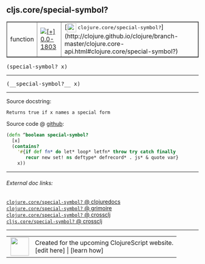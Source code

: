 ## cljs.core/special-symbol?



 <table border="1">
<tr>
<td>function</td>
<td><a href="https://github.com/cljsinfo/cljs-api-docs/tree/0.0-1803"><img valign="middle" alt="[+] 0.0-1803" title="Added in 0.0-1803" src="https://img.shields.io/badge/+-0.0--1803-lightgrey.svg"></a> </td>
<td>
[<img height="24px" valign="middle" src="http://i.imgur.com/1GjPKvB.png"> <samp>clojure.core/special-symbol?</samp>](http://clojure.github.io/clojure/branch-master/clojure.core-api.html#clojure.core/special-symbol?)
</td>
</tr>
</table>

<samp>(special-symbol? x)</samp><br>

---

 <samp>
(__special-symbol?__ x)<br>
</samp>

---





Source docstring:

```
Returns true if x names a special form
```


Source code @ [github]():

```clj
(defn ^boolean special-symbol?
  [x]
  (contains?
    '#{if def fn* do let* loop* letfn* throw try catch finally
       recur new set! ns deftype* defrecord* . js* & quote var}
    x))
```

<!--
Repo - tag - source tree - lines:

 <pre>

</pre>

-->

---



###### External doc links:

[`clojure.core/special-symbol?` @ clojuredocs](http://clojuredocs.org/clojure.core/special-symbol_q)<br>
[`clojure.core/special-symbol?` @ grimoire](http://conj.io/store/v1/org.clojure/clojure/1.7.0-beta3/clj/clojure.core/special-symbol%3F/)<br>
[`clojure.core/special-symbol?` @ crossclj](http://crossclj.info/fun/clojure.core/special-symbol%3F.html)<br>
[`cljs.core/special-symbol?` @ crossclj](http://crossclj.info/fun/cljs.core.cljs/special-symbol%3F.html)<br>

---

 <table>
<tr><td>
<img valign="middle" align="right" width="48px" src="http://i.imgur.com/Hi20huC.png">
</td><td>
Created for the upcoming ClojureScript website.<br>
[edit here] | [learn how]
</td></tr></table>

[edit here]:https://github.com/cljsinfo/cljs-api-docs/blob/master/cljsdoc/cljs.core/special-symbolQMARK.cljsdoc
[learn how]:https://github.com/cljsinfo/cljs-api-docs/wiki/cljsdoc-files

<!--

This information was too distracting to show to readers, but I'll leave it
commented here since it is helpful to:

- pretty-print the data used to generate this document
- and show how to retrieve that data



The API data for this symbol:

```clj
{:return-type boolean,
 :ns "cljs.core",
 :name "special-symbol?",
 :signature ["[x]"],
 :name-encode "special-symbolQMARK",
 :history [["+" "0.0-1803"]],
 :type "function",
 :clj-equiv {:full-name "clojure.core/special-symbol?",
             :url "http://clojure.github.io/clojure/branch-master/clojure.core-api.html#clojure.core/special-symbol?"},
 :full-name-encode "cljs.core/special-symbolQMARK",
 :source {:code "(defn ^boolean special-symbol?\n  [x]\n  (contains?\n    '#{if def fn* do let* loop* letfn* throw try catch finally\n       recur new set! ns deftype* defrecord* . js* & quote var}\n    x))",
          :title "Source code",
          :repo "clojurescript",
          :tag "r1.9.14",
          :filename "src/main/cljs/cljs/core.cljs",
          :lines [10211 10217],
          :url "https://github.com/clojure/clojurescript/blob/r1.9.14/src/main/cljs/cljs/core.cljs#L10211-L10217"},
 :usage ["(special-symbol? x)"],
 :full-name "cljs.core/special-symbol?",
 :docstring "Returns true if x names a special form",
 :cljsdoc-url "https://github.com/cljsinfo/cljs-api-docs/blob/master/cljsdoc/cljs.core/special-symbolQMARK.cljsdoc"}

```

Retrieve the API data for this symbol:

```clj
;; from Clojure REPL
(require '[clojure.edn :as edn])
(-> (slurp "https://raw.githubusercontent.com/cljsinfo/cljs-api-docs/catalog/cljs-api.edn")
    (edn/read-string)
    (get-in [:symbols "cljs.core/special-symbol?"]))
```

-->
